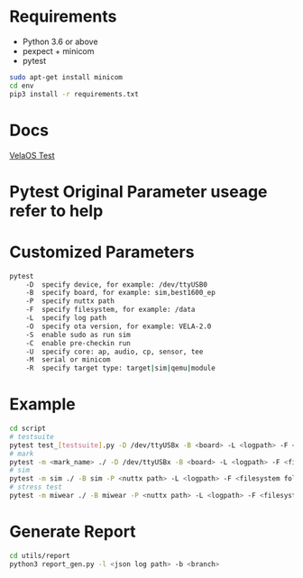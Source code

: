 # Requirements
- Python 3.6 or above
- pexpect + minicom
- pytest
```bash
sudo apt-get install minicom
cd env
pip3 install -r requirements.txt
```
# Docs
[VelaOS Test](https://xiaomi.f.mioffice.cn/docs/dock4opHwhJkzV93W26ytiKCRgg#)
# Pytest Original Parameter useage refer to help
# Customized Parameters
```bash
pytest
    -D  specify device, for example: /dev/ttyUSB0
    -B  specify board, for example: sim,best1600_ep
    -P  specify nuttx path
    -F  specify filesystem, for example: /data
    -L  specify log path
    -O  specify ota version, for example: VELA-2.0
    -S  enable sudo as run sim
    -C  enable pre-checkin run
    -U  specify core: ap, audio, cp, sensor, tee
    -M  serial or minicom
    -R  specify target type: target|sim|qemu|module

```
# Example
```bash
cd script
# testsuite
pytest test_[testsuite].py -D /dev/ttyUSBx -B <board> -L <logpath> -F <filesystem folder> -P <nuttx path> -R <target|sim|qemu|module>
# mark
pytest -m <mark_name> ./ -D /dev/ttyUSBx -B <board> -L <logpath> -F <filesystem folder> -P <nuttx path> -R <target|sim|qemu|module> --json=<logpath>/pytest.json
# sim
pytest -m sim ./ -B sim -P <nuttx path> -L <logpath> -F <filesystem folder> -P <nuttx path> -R <target|sim|qemu|module> --json=<logpath>/pytest.json
# stress test
pytest -m miwear ./ -B miwear -P <nuttx path> -L <logpath> -F <filesystem path> --json=<logpath>/pytest.json --count=100 --repeat-scope=session
```
# Generate Report
```bash
cd utils/report
python3 report_gen.py -l <json log path> -b <branch>
```
